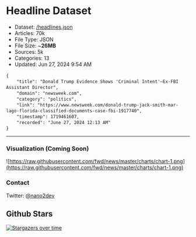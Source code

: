 # Headline Dataset

- Dataset: [/headlines.json](https://raw.githubusercontent.com/fwd/news/master/headlines.json) 
- Articles: 70k
- File Type: JSON
- File Size: ~**26MB**
- Sources: 5k
- Categories: 13
- Updated: Jun 27, 2024 9:54 AM

```
{
    "title": "Donald Trump Evidence Shows 'Criminal Intent'—Ex-FBI Assistant Director",
    "domain": "newsweek.com",
    "category": "politics",
    "link": "https://www.newsweek.com/donald-trump-jack-smith-mar-lago-florida-classified-documents-case-fbi-1917740",
    "timestamp": 1719461607,
    "recorded": "June 27, 2024 12:13 AM"
}
```

---

### Visualization (Coming Soon)

![https://raw.githubusercontent.com/fwd/news/master/charts/chart-1.png](https://raw.githubusercontent.com/fwd/news/master/charts/chart-1.png)

### Contact 

Twitter: [@nano2dev](https://twitter.com/nano2dev)

## Github Stars

[![Stargazers over time](https://starchart.cc/fwd/news.svg)](https://starchart.cc/fwd/news)
